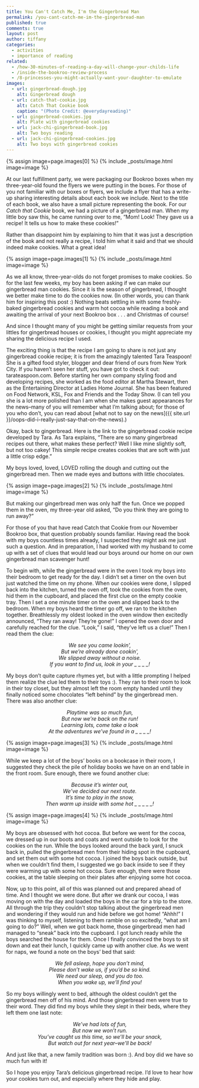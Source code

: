 ```yaml
---
title: You Can't Catch Me, I'm the Gingerbread Man
permalink: /you-cant-catch-me-im-the-gingerbread-man
published: true
comments: true
layout: post
author: tiffany
categories: 
  - activities
  - importance of reading
related: 
  - /how-30-minutes-of-reading-a-day-will-change-your-childs-life
  - /inside-the-bookroo-review-process
  - /8-princesses-you-might-actually-want-your-daughter-to-emulate
images: 
  - url: gingerbread-dough.jpg
    alt: Gingerbread dough
  - url: catch-that-cookie.jpg
    alt: Catch That Cookie book
    caption: "(Photo Credit: @everydayreading)"
  - url: gingerbread-cookies.jpg
    alt: Plate with gingerbread cookies
  - url: jack-chi-gingerbread-book.jpg
    alt: Two boys reading
  - url: jack-chi-gingerbread-cookies.jpg
    alt: Two boys with gingerbread cookies
---
```


{% assign image=page.images[0] %}
{% include _posts/image.html image=image %}

At our last fulfillment party, we were packaging our Bookroo boxes when my three-year-old found the flyers we were putting in the boxes. For those of you not familiar with our boxes or flyers, we include a flyer that has a write-up sharing interesting details about each book we include. Next to the title of each book, we also have a small picture representing the book. For our _Catch that Cookie_ book, we had a picture of a gingerbread man. When my little boy saw this, he came running over to me, “Mom! Look! They gave us a recipe! It tells us how to make these cookies!”

Rather than disappoint him by explaining to him that it was just a description of the book and not really a recipe, I told him what it said and that we should indeed make cookies. What a great idea!

{% assign image=page.images[1] %}
{% include _posts/image.html image=image %}

As we all know, three-year-olds do not forget promises to make cookies. So for the last few weeks, my boy has been asking if we can make our gingerbread man cookies. Since it is the season of gingerbread, I thought we better make time to do the cookies now. (In other words, you can thank him for inspiring this post :) Nothing beats settling in with some freshly-baked gingerbread cookies and warm hot cocoa while reading a book and awaiting the arrival of your next Bookroo box . . . and Christmas of course!

And since I thought many of you might be getting similar requests from your littles for gingerbread houses or cookies, I thought you might appreciate my sharing the delicious recipe I used.

The exciting thing is that the recipe I am going to share is not just any gingerbread cookie recipe; it is from the amazingly talented Tara Teaspoon! She is a gifted food styler, blogger and dear friend of ours from New York City. If you haven’t seen her stuff, you have got to check it out: tarateaspoon.com. Before starting her own company styling food and developing recipes, she worked as the food editor at Martha Stewart, then as the Entertaining Director at Ladies Home Journal. She has been featured on Food Network, KSL, Fox and Friends and the Today Show. (I can tell you she is a lot more polished than I am when she makes guest appearances for the news–many of you will remember what I’m talking about; for those of you who don’t, you can read about [what not to say on the news]({{ site.url }}/oops-did-i-really-just-say-that-on-the-news).)

Okay, back to gingerbread. Here is the link to the gingerbread cookie recipe developed by Tara. As Tara explains, “There are so many gingerbread recipes out there, what makes these perfect? Well I like mine slightly soft, but not too cakey! This simple recipe creates cookies that are soft with just a little crisp edge.”

My boys loved, loved, LOVED rolling the dough and cutting out the gingerbread men. Then we made eyes and buttons with little chocolates.

{% assign image=page.images[2] %}
{% include _posts/image.html image=image %}

But making our gingerbread men was only half the fun. Once we popped them in the oven, my three-year old asked, “Do you think they are going to run away?”

For those of you that have read Catch that Cookie from our November Bookroo box, that question probably sounds familiar. Having read the book with my boys countless times already, I suspected they might ask me just such a question. And in preparation, I had worked with my husband to come up with a set of clues that would lead our boys around our home on our own gingerbread man scavenger hunt!

To begin with, while the gingerbread were in the oven I took my boys into their bedroom to get ready for the day. I didn’t set a timer on the oven but just watched the time on my phone. When our cookies were done, I slipped back into the kitchen, turned the oven off, took the cookies from the oven, hid them in the cupboard, and placed the first clue on the empty cookie tray. Then I set a one minute timer on the oven and slipped back to the bedroom. When my boys heard the timer go off, we ran to the kitchen together. Breathlessly my oldest looked in the oven window then excitedly announced, “They ran away! They’re gone!” I opened the oven door and carefully reached for the clue. “Look,” I said, “they’ve left us a clue!” Then I read them the clue:

<p style="text-align:center;font-style: italic;">
  We see you came lookin',<br>
  But we’re already done cookin',<br>
  We slipped away without a noise.<br>
  If you want to find us, look in your _ _ _ _!
</p>

My boys don’t quite capture rhymes yet, but with a little prompting I helped them realize the clue led them to their toys :). They ran to their room to look in their toy closet, but they almost left the room empty handed until they finally noticed some chocolates “left behind” by the gingerbread men. There was also another clue:

<p style="text-align:center;font-style: italic;">
Playtime was so much fun,<br>
But now we’re back on the run!<br>
Learning lots, come take a look<br>
At the adventures we’ve found in a _ _ _ _!
</p>

{% assign image=page.images[3] %}
{% include _posts/image.html image=image %}

While we keep a lot of the boys’ books on a bookcase in their room, I suggested they check the pile of holiday books we have on an end table in the front room. Sure enough, there we found another clue:

<p style="text-align:center;font-style: italic;">
Because it’s winter out,<br>
We’ve decided our next route.<br>
It’s time to play in the snow,<br>
Then warm up inside with some hot _ _ _ _ _!
</p>

{% assign image=page.images[4] %}
{% include _posts/image.html image=image %}

My boys are obsessed with hot cocoa. But before we went for the cocoa, we dressed up in our boots and coats and went outside to look for the cookies on the run. While the boys looked around the back yard, I snuck back in, pulled the gingerbread men from their hiding spot in the cupboard, and set them out with some hot cocoa. I joined the boys back outside, but when we couldn’t find them, I suggested we go back inside to see if they were warming up with some hot cocoa. Sure enough, there were those cookies, at the table sleeping on their plates after enjoying some hot cocoa.

Now, up to this point, all of this was planned out and prepared ahead of time. And I thought we were done. But after we drank our cocoa, I was moving on with the day and loaded the boys in the car for a trip to the store. All through the trip they couldn’t stop talking about the gingerbread men and wondering if they would run and hide before we got home! “Ahhh!” I was thinking to myself, listening to them ramble on so excitedly, “what am I going to do?” Well, when we got back home, those gingerbread men had managed to “sneak” back into the cupboard. I got lunch ready while the boys searched the house for them. Once I finally convinced the boys to sit down and eat their lunch, I quickly came up with another clue. As we went for naps, we found a note on the boys’ bed that said:

<p style="text-align:center;font-style: italic;">
We fell asleep, hope you don’t mind,<br>
Please don’t wake us, if you’d be so kind.<br>
We need our sleep, and you do too.<br>
When you wake up, we’ll find you!
</p>

So my boys willingly went to bed, although the oldest couldn’t get the gingerbread men off of his mind. And those gingerbread men were true to their word. They did find my boys while they slept in their beds, where they left them one last note:

<p style="text-align:center;font-style: italic;">
We’ve had lots of fun,<br>
But now we won’t run.<br>
You’ve caught us this time, so we’ll be your snack,<br>
But watch out for next year–we’ll be back!
</p>

And just like that, a new family tradition was born :). And boy did we have so much fun with it!

So I hope you enjoy Tara’s delicious gingerbread recipe. I’d love to hear how your cookies turn out, and especially where they hide and play.
